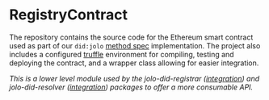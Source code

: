 # RegistryContract
The repository contains the source code for the Ethereum smart contract used as part of our `did:jolo` [method spec](../jolocom-did-method-specification.md) implementation. The project also includes a configured [truffle](https://github.com/trufflesuite/truffle) environment for compiling, testing and deploying the contract, and a wrapper class allowing for easier integration.

*This is a lower level module used by the jolo-did-registrar ([integration](https://github.com/jolocom/jolo-did-method/blob/master/packages/jolo-did-registrar/ts/index.ts#L11)) and jolo-did-resolver ([integration](https://github.com/jolocom/jolo-did-method/blob/master/packages/jolo-did-resolver/ts/index.ts#L10)) packages to offer a more consumable API.*
